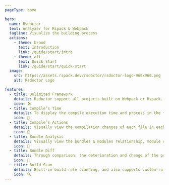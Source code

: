 ```yaml
---
pageType: home

hero:
  name: Rsdoctor
  text: Analyzer for Rspack & Webpack
  tagline: Visualize the building process
  actions:
    - theme: brand
      text: Introduction
      link: /guide/start/intro
    - theme: alt
      text: Quick Start
      link: /guide/start/quick-start
  image:
    src: https://assets.rspack.dev/rsdoctor/rsdoctor-logo-960x960.png
    alt: Rsdoctor Logo

features:
  - title: Unlimited Framework
    details: Rsdoctor support all projects built on Webpack or Rspack.
    icon: 🛠️
  - title: Compile’s Time
    details: To display the compile execution time and process in the form of a timing diagram.
    icon: 🚀
  - title: Compile’s Actions
    details: Visually view the compilation changes of each file in each loader.
    icon: 🦄
  - title: Bundle Analysis
    details: Visually view the bundles & modules relationship, module reference relationship and repeated packages in detail.
    icon: 🎯
  - title: Bundle Diff
    details: Through comparison, the deterioration and change of the product are found.
    icon: 🎨
  - title: Build Scan
    details: Built-in build rule scanning, and also supports custom rules.
    icon: 🔍
---
```


